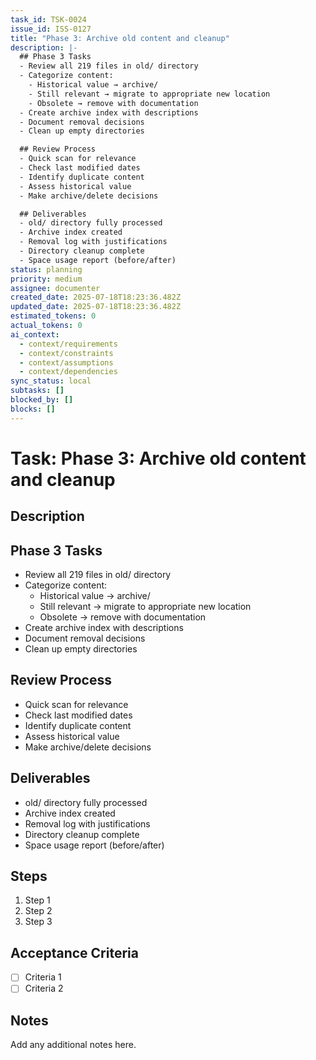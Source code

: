```yaml
---
task_id: TSK-0024
issue_id: ISS-0127
title: "Phase 3: Archive old content and cleanup"
description: |-
  ## Phase 3 Tasks
  - Review all 219 files in old/ directory
  - Categorize content:
    - Historical value → archive/
    - Still relevant → migrate to appropriate new location
    - Obsolete → remove with documentation
  - Create archive index with descriptions
  - Document removal decisions
  - Clean up empty directories

  ## Review Process
  - Quick scan for relevance
  - Check last modified dates
  - Identify duplicate content
  - Assess historical value
  - Make archive/delete decisions

  ## Deliverables
  - old/ directory fully processed
  - Archive index created
  - Removal log with justifications
  - Directory cleanup complete
  - Space usage report (before/after)
status: planning
priority: medium
assignee: documenter
created_date: 2025-07-18T18:23:36.482Z
updated_date: 2025-07-18T18:23:36.482Z
estimated_tokens: 0
actual_tokens: 0
ai_context:
  - context/requirements
  - context/constraints
  - context/assumptions
  - context/dependencies
sync_status: local
subtasks: []
blocked_by: []
blocks: []
---
```


# Task: Phase 3: Archive old content and cleanup

## Description
## Phase 3 Tasks
- Review all 219 files in old/ directory
- Categorize content:
  - Historical value → archive/
  - Still relevant → migrate to appropriate new location
  - Obsolete → remove with documentation
- Create archive index with descriptions
- Document removal decisions
- Clean up empty directories

## Review Process
- Quick scan for relevance
- Check last modified dates
- Identify duplicate content
- Assess historical value
- Make archive/delete decisions

## Deliverables
- old/ directory fully processed
- Archive index created
- Removal log with justifications
- Directory cleanup complete
- Space usage report (before/after)

## Steps
1. Step 1
2. Step 2
3. Step 3

## Acceptance Criteria
- [ ] Criteria 1
- [ ] Criteria 2

## Notes
Add any additional notes here.
